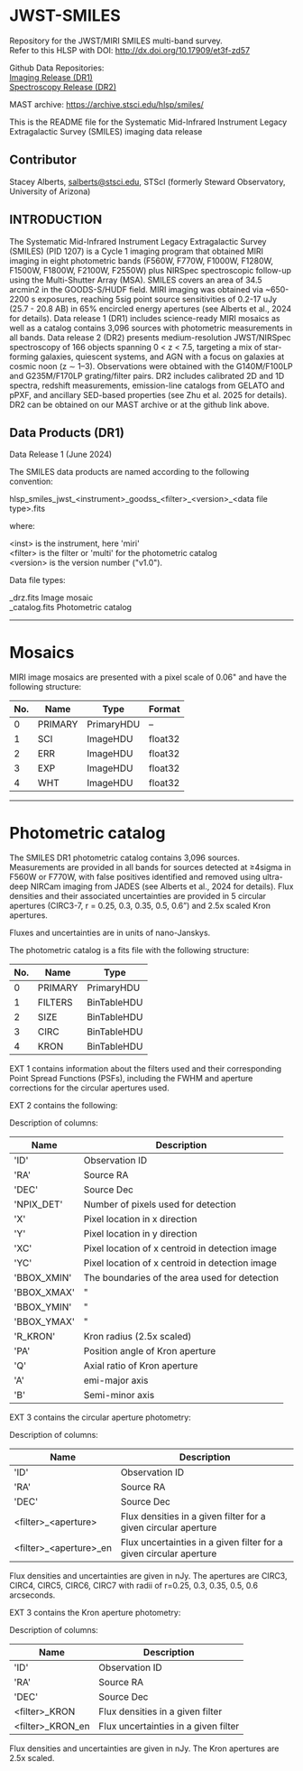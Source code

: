 # JWST-SMILES

Repository for the JWST/MIRI SMILES multi-band survey. <br>
Refer to this HLSP with DOI: http://dx.doi.org/10.17909/et3f-zd57 <br>

Github Data Repositories: <br>
[Imaging Release (DR1)](https://github.com/staceyalberts/JWST-SMILES/releases/tag/v1.0) <br>
[Spectroscopy Release (DR2)](https://github.com/ydzhuastro/smiles_dr2)

MAST archive: https://archive.stsci.edu/hlsp/smiles/ <br>

This is the README file for the Systematic Mid-Infrared Instrument Legacy Extragalactic Survey (SMILES) imaging data release <br>


## Contributor
Stacey Alberts, salberts@stsci.edu, STScI (formerly Steward Observatory, University of Arizona)

## INTRODUCTION

The Systematic Mid-Infrared Instrument Legacy Extragalactic Survey (SMILES) (PID 1207) is a Cycle 1 imaging program that obtained MIRI imaging in eight photometric bands (F560W, F770W, F1000W, F1280W, F1500W, F1800W, F2100W, F2550W) plus NIRSpec spectroscopic follow-up using the Multi-Shutter Array (MSA).  SMILES covers an area of 34.5 arcmin2 in the GOODS-S/HUDF field.  MIRI imaging was obtained via ~650-2200 s exposures, reaching 5sig point source sensitivities of 0.2-17 uJy (25.7 - 20.8 AB) in 65% encircled energy apertures (see Alberts et al., 2024 for details).  Data release 1 (DR1) includes science-ready MIRI mosaics as well as a catalog contains 3,096 sources with photometric measurements in all bands. Data release 2 (DR2) presents medium-resolution JWST/NIRSpec spectroscopy of 166 objects spanning 0 < z < 7.5, targeting a mix of star-forming galaxies, quiescent systems, and AGN with a focus on galaxies at cosmic noon (z ∼ 1–3). Observations were obtained with the G140M/F100LP and G235M/F170LP grating/filter pairs. DR2 includes calibrated 2D and 1D spectra, redshift measurements, emission-line catalogs from GELATO and pPXF, and ancillary SED-based properties (see Zhu et al. 2025 for details). DR2 can be obtained on our MAST archive or at the github link above.

## Data Products (DR1)

Data Release 1 (June 2024)

The SMILES data products are named according to the following convention:

hlsp\_smiles\_jwst\_\<instrument\>\_goodss\_\<filter\>\_\<version\>\_\<data file type\>.fits

where:

\<inst\> is the instrument, here 'miri' <br>
\<filter\> is the filter or 'multi' for the photometric catalog  <br>
\<version\> is the version number ("v1.0").  

Data file types:

\_drz.fits		Image mosaic  <br>
\_catalog.fits	Photometric catalog

---------

# Mosaics

MIRI image mosaics are presented with a pixel scale of 0.06" and have the following structure:

| No.	| Name  		| Type  	 	          | Format  | 
| ---- | -------| --------| ------- |
|   0  	| PRIMARY   	 | PrimaryHDU 		| – 	  | - | 
|   1  	| SCI       	 | ImageHDU    		| float32     | science image  | 
|   2  	| ERR       	 | ImageHDU    		| float32     | error image  | 
|   3  	| EXP       	 | ImageHDU   		| float32     | exposure time map | 
|   4  	| WHT       	 | ImageHDU     		| float32     | weight map  | 
  
----------------------

# Photometric catalog

The SMILES DR1 photometric catalog contains 3,096 sources.  Measurements are provided in all bands for sources detected at ≥4sigma in F560W or F770W, with false positives identified and removed using ultra-deep NIRCam imaging from JADES (see Alberts et al., 2024 for details).  Flux densities and their associated uncertainties are provided in 5 circular apertures (CIRC3-7, r = 0.25, 0.3, 0.35, 0.5, 0.6”) and 2.5x scaled Kron apertures. 

Fluxes and uncertainties are in units of nano-Janskys.

The photometric catalog is a fits file with the following structure:

| No.	| Name | Type | 
| --- | ------ | ------- |  
| 0  | PRIMARY       	  | PrimaryHDU | 
| 1  | FILTERS   	      | BinTableHDU |     
| 2  | SIZE      	      | BinTableHDU |   
| 3  | CIRC      	      | BinTableHDU | 
| 4  | KRON       	 | BinTableHDU | 
  
EXT 1 contains information about the filters used and their corresponding Point Spread Functions (PSFs), including the FWHM and aperture corrections for the circular apertures used.

EXT 2 contains the following:

Description of columns:

| Name      | Description      |
| --------- | ---------------- |
| 'ID'			| Observation ID | 
| 'RA'			| Source RA | 
| 'DEC'			| Source Dec  | 
| 'NPIX_DET'		| Number of pixels used for detection | 
| 'X'				| Pixel location in x direction | 
| 'Y'				| Pixel location in y direction | 
| 'XC'			| Pixel location of x centroid in detection image | 
| 'YC'			| Pixel location of x centroid in detection image | 
| 'BBOX_XMIN'		| The boundaries of the area used for detection | 
| 'BBOX_XMAX'		| "  | 
| 'BBOX_YMIN'		| "  | 
| 'BBOX_YMAX'		| " | 
| 'R_KRON'		| Kron radius (2.5x scaled) | 
| 'PA'			| Position angle of Kron aperture | 
| 'Q'				| Axial ratio of Kron aperture | 
| 'A'				| emi-major axis | 
| 'B'				| Semi-minor axis | 

EXT 3 contains the circular aperture photometry:


Description of columns:

| Name      | Description      |
| --------- | ---------------- |
| 'ID'					| Observation ID | 
| 'RA'					| Source RA | 
| 'DEC'					| Source Dec | 
| \<filter\>\_\<aperture\>		| Flux densities in a given filter for a given circular aperture | 
| \<filter\>\_\<aperture\>_en	| Flux uncertainties in a given filter for a given circular aperture | 

Flux densities and uncertainties are given in nJy.  The apertures are CIRC3, CIRC4, CIRC5, CIRC6, CIRC7 with radii of r=0.25, 0.3, 0.35, 0.5, 0.6 arcseconds.

EXT 3 contains the Kron aperture photometry:


Description of columns:

| Name      | Description      |
| --------- | ---------------- |
| 'ID'					| Observation ID | 
| 'RA'					| Source RA | 
| 'DEC'					| Source Dec| 
| \<filter\>\_KRON			| Flux densities in a given filter | 
| \<filter\>\_KRON_en		| Flux uncertainties in a given filter | 

Flux densities and uncertainties are given in nJy.  The Kron apertures are 2.5x scaled.


